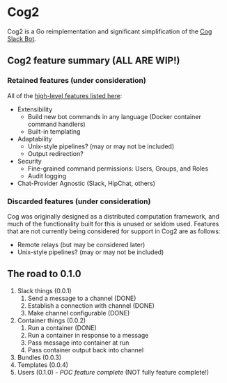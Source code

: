 # Cog2

Cog2 is a Go reimplementation and significant simplification of the [Cog Slack Bot](https://github.com/operable/cog).

## Cog2 feature summary (ALL ARE WIP!)

### Retained features (under consideration)

All of the [high-level features listed here](https://book.cog.bot/sections/introducing_cog.html#current-features):

* Extensibility 
  * Build new bot commands in any language (Docker container command handlers)
  * Built-in templating
* Adaptability
  * Unix-style pipelines? (may or may not be included)
  * Output redirection?
* Security
  * Fine-grained command permissions: Users, Groups, and Roles
  * Audit logging
* Chat-Provider Agnostic (Slack, HipChat, others)

### Discarded features (under consideration)

Cog was originally designed as a distributed computation framework, and much of the functionality built for this is unused or seldom used. Features that are not currently being considered for support in Cog2 are as follows:
* Remote relays (but may be considered later)
* Unix-style pipelines? (may or may not be included)

## The road to 0.1.0

1. Slack things (0.0.1)
   1. Send a message to a channel (DONE)
   1. Establish a connection with channel (DONE)
   1. Make channel configurable (DONE)
1. Container things (0.0.2)
   1. Run a container (DONE)
   1. Run a container in response to a message
   1. Pass message into container at run
   1. Pass container output back into channel
1. Bundles (0.0.3)
1. Templates (0.0.4)
1. Users (0.1.0) - *POC feature complete* (NOT fully feature complete!)

